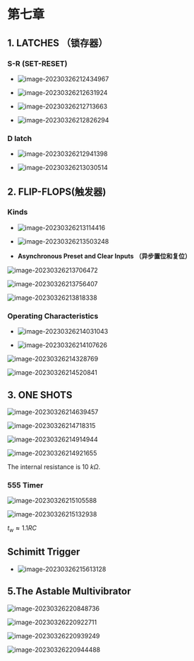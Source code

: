 # 第七章

## 1. LATCHES （锁存器）

### S-R  (SET-RESET)

- ![image-20230326212434967](https://raw.githubusercontent.com/hanleo001/img/main/image-20230326212434967.png)

- ![image-20230326212631924](https://raw.githubusercontent.com/hanleo001/img/main/image-20230326212631924.png)

- ![image-20230326212713663](https://raw.githubusercontent.com/hanleo001/img/main/image-20230326212713663.png)

- ![image-20230326212826294](https://raw.githubusercontent.com/hanleo001/img/main/image-20230326212826294.png)

### D latch

- ![image-20230326212941398](https://raw.githubusercontent.com/hanleo001/img/main/image-20230326212941398.png)

- ![image-20230326213030514](https://raw.githubusercontent.com/hanleo001/img/main/image-20230326213030514.png)

## 2. FLIP-FLOPS(触发器)

### Kinds

- ![image-20230326213114416](https://raw.githubusercontent.com/hanleo001/img/main/image-20230326213114416.png)

- ![image-20230326213503248](https://raw.githubusercontent.com/hanleo001/img/main/image-20230326213503248.png)

- **Asynchronous Preset and Clear Inputs** **（异步置位和复位）**

![image-20230326213706472](https://raw.githubusercontent.com/hanleo001/img/main/image-20230326213706472.png)

![image-20230326213756407](https://raw.githubusercontent.com/hanleo001/img/main/image-20230326213756407.png)

![image-20230326213818338](https://raw.githubusercontent.com/hanleo001/img/main/image-20230326213818338.png)

### Operating Characteristics

- ![image-20230326214031043](https://raw.githubusercontent.com/hanleo001/img/main/image-20230326214031043.png)

- ![image-20230326214107626](https://raw.githubusercontent.com/hanleo001/img/main/image-20230326214107626.png)

![image-20230326214328769](https://raw.githubusercontent.com/hanleo001/img/main/image-20230326214328769.png)

![image-20230326214520841](https://raw.githubusercontent.com/hanleo001/img/main/image-20230326214520841.png)

## 3. ONE SHOTS

![image-20230326214639457](https://raw.githubusercontent.com/hanleo001/img/main/image-20230326214639457.png)

![image-20230326214718315](https://raw.githubusercontent.com/hanleo001/img/main/image-20230326214718315.png)

![image-20230326214914944](https://raw.githubusercontent.com/hanleo001/img/main/image-20230326214914944.png)

![image-20230326214921655](https://raw.githubusercontent.com/hanleo001/img/main/image-20230326214921655.png)

The internal resistance is 10 $k\Omega$.

### 555 Timer

![image-20230326215105588](https://raw.githubusercontent.com/hanleo001/img/main/image-20230326215105588.png)

![image-20230326215132938](https://raw.githubusercontent.com/hanleo001/img/main/image-20230326215132938.png)

$t_w\approx 1.1RC$ 

## Schimitt Trigger

- ![image-20230326215613128](https://raw.githubusercontent.com/hanleo001/img/main/image-20230326215613128.png)

## 5.The Astable Multivibrator

![image-20230326220848736](https://raw.githubusercontent.com/hanleo001/img/main/image-20230326220848736.png)

![image-20230326220922711](https://raw.githubusercontent.com/hanleo001/img/main/image-20230326220922711.png)

![image-20230326220939249](https://raw.githubusercontent.com/hanleo001/img/main/image-20230326220939249.png)

![image-20230326220944488](https://raw.githubusercontent.com/hanleo001/img/main/image-20230326220944488.png)